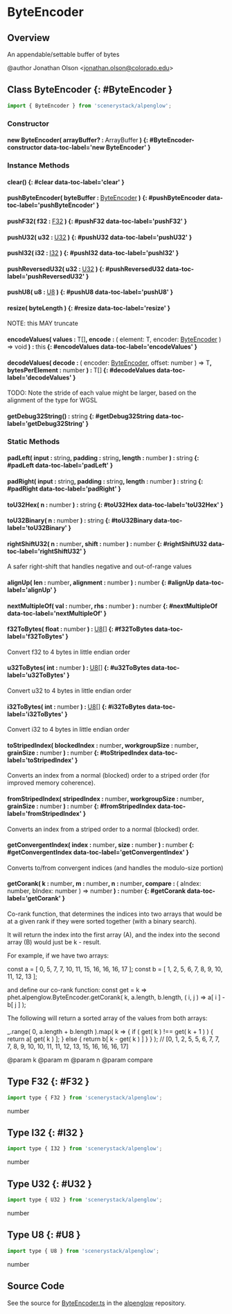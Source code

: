 # ByteEncoder

## Overview

An appendable/settable buffer of bytes

@author Jonathan Olson &lt;jonathan.olson@colorado.edu&gt;

## Class ByteEncoder {: #ByteEncoder }


```js
import { ByteEncoder } from 'scenerystack/alpenglow';
```
### Constructor

#### new ByteEncoder( arrayBuffer? : <span style="font-weight: 400;">ArrayBuffer</span> ) {: #ByteEncoder-constructor data-toc-label='new ByteEncoder' }

### Instance Methods

#### clear() {: #clear data-toc-label='clear' }

#### pushByteEncoder( byteBuffer : <span style="font-weight: 400;">[ByteEncoder](../alpenglow/ByteEncoder.md)</span> ) {: #pushByteEncoder data-toc-label='pushByteEncoder' }

#### pushF32( f32 : <span style="font-weight: 400;">[F32](../alpenglow/ByteEncoder.md#F32)</span> ) {: #pushF32 data-toc-label='pushF32' }

#### pushU32( u32 : <span style="font-weight: 400;">[U32](../alpenglow/ByteEncoder.md#U32)</span> ) {: #pushU32 data-toc-label='pushU32' }

#### pushI32( i32 : <span style="font-weight: 400;">[I32](../alpenglow/ByteEncoder.md#I32)</span> ) {: #pushI32 data-toc-label='pushI32' }

#### pushReversedU32( u32 : <span style="font-weight: 400;">[U32](../alpenglow/ByteEncoder.md#U32)</span> ) {: #pushReversedU32 data-toc-label='pushReversedU32' }

#### pushU8( u8 : <span style="font-weight: 400;">[U8](../alpenglow/ByteEncoder.md#U8)</span> ) {: #pushU8 data-toc-label='pushU8' }

#### resize( byteLength ) {: #resize data-toc-label='resize' }

NOTE: this MAY truncate

#### encodeValues( values : <span style="font-weight: 400;">T[]</span>, encode : <span style="font-weight: 400;">( element: T, encoder: [ByteEncoder](../alpenglow/ByteEncoder.md) ) =&gt; <span style="color: hsla(calc(var(--md-hue) + 180deg),80%,40%,1);">void</span></span> ) : <span style="font-weight: 400;"><span style="color: hsla(calc(var(--md-hue) + 180deg),80%,40%,1);">this</span></span> {: #encodeValues data-toc-label='encodeValues' }

#### decodeValues( decode : <span style="font-weight: 400;">( encoder: [ByteEncoder](../alpenglow/ByteEncoder.md), offset: <span style="color: hsla(calc(var(--md-hue) + 180deg),80%,40%,1);">number</span> ) =&gt; T</span>, bytesPerElement : <span style="font-weight: 400;"><span style="color: hsla(calc(var(--md-hue) + 180deg),80%,40%,1);">number</span></span> ) : <span style="font-weight: 400;">T[]</span> {: #decodeValues data-toc-label='decodeValues' }

TODO: Note the stride of each value might be larger, based on the alignment of the type for WGSL

#### getDebug32String() : <span style="font-weight: 400;"><span style="color: hsla(calc(var(--md-hue) + 180deg),80%,40%,1);">string</span></span> {: #getDebug32String data-toc-label='getDebug32String' }

### Static Methods

#### padLeft( input : <span style="font-weight: 400;"><span style="color: hsla(calc(var(--md-hue) + 180deg),80%,40%,1);">string</span></span>, padding : <span style="font-weight: 400;"><span style="color: hsla(calc(var(--md-hue) + 180deg),80%,40%,1);">string</span></span>, length : <span style="font-weight: 400;"><span style="color: hsla(calc(var(--md-hue) + 180deg),80%,40%,1);">number</span></span> ) : <span style="font-weight: 400;"><span style="color: hsla(calc(var(--md-hue) + 180deg),80%,40%,1);">string</span></span> {: #padLeft data-toc-label='padLeft' }

#### padRight( input : <span style="font-weight: 400;"><span style="color: hsla(calc(var(--md-hue) + 180deg),80%,40%,1);">string</span></span>, padding : <span style="font-weight: 400;"><span style="color: hsla(calc(var(--md-hue) + 180deg),80%,40%,1);">string</span></span>, length : <span style="font-weight: 400;"><span style="color: hsla(calc(var(--md-hue) + 180deg),80%,40%,1);">number</span></span> ) : <span style="font-weight: 400;"><span style="color: hsla(calc(var(--md-hue) + 180deg),80%,40%,1);">string</span></span> {: #padRight data-toc-label='padRight' }

#### toU32Hex( n : <span style="font-weight: 400;"><span style="color: hsla(calc(var(--md-hue) + 180deg),80%,40%,1);">number</span></span> ) : <span style="font-weight: 400;"><span style="color: hsla(calc(var(--md-hue) + 180deg),80%,40%,1);">string</span></span> {: #toU32Hex data-toc-label='toU32Hex' }

#### toU32Binary( n : <span style="font-weight: 400;"><span style="color: hsla(calc(var(--md-hue) + 180deg),80%,40%,1);">number</span></span> ) : <span style="font-weight: 400;"><span style="color: hsla(calc(var(--md-hue) + 180deg),80%,40%,1);">string</span></span> {: #toU32Binary data-toc-label='toU32Binary' }

#### rightShiftU32( n : <span style="font-weight: 400;"><span style="color: hsla(calc(var(--md-hue) + 180deg),80%,40%,1);">number</span></span>, shift : <span style="font-weight: 400;"><span style="color: hsla(calc(var(--md-hue) + 180deg),80%,40%,1);">number</span></span> ) : <span style="font-weight: 400;"><span style="color: hsla(calc(var(--md-hue) + 180deg),80%,40%,1);">number</span></span> {: #rightShiftU32 data-toc-label='rightShiftU32' }

A safer right-shift that handles negative and out-of-range values

#### alignUp( len : <span style="font-weight: 400;"><span style="color: hsla(calc(var(--md-hue) + 180deg),80%,40%,1);">number</span></span>, alignment : <span style="font-weight: 400;"><span style="color: hsla(calc(var(--md-hue) + 180deg),80%,40%,1);">number</span></span> ) : <span style="font-weight: 400;"><span style="color: hsla(calc(var(--md-hue) + 180deg),80%,40%,1);">number</span></span> {: #alignUp data-toc-label='alignUp' }

#### nextMultipleOf( val : <span style="font-weight: 400;"><span style="color: hsla(calc(var(--md-hue) + 180deg),80%,40%,1);">number</span></span>, rhs : <span style="font-weight: 400;"><span style="color: hsla(calc(var(--md-hue) + 180deg),80%,40%,1);">number</span></span> ) : <span style="font-weight: 400;"><span style="color: hsla(calc(var(--md-hue) + 180deg),80%,40%,1);">number</span></span> {: #nextMultipleOf data-toc-label='nextMultipleOf' }

#### f32ToBytes( float : <span style="font-weight: 400;"><span style="color: hsla(calc(var(--md-hue) + 180deg),80%,40%,1);">number</span></span> ) : <span style="font-weight: 400;">[U8](../alpenglow/ByteEncoder.md#U8)[]</span> {: #f32ToBytes data-toc-label='f32ToBytes' }

Convert f32 to 4 bytes in little endian order

#### u32ToBytes( int : <span style="font-weight: 400;"><span style="color: hsla(calc(var(--md-hue) + 180deg),80%,40%,1);">number</span></span> ) : <span style="font-weight: 400;">[U8](../alpenglow/ByteEncoder.md#U8)[]</span> {: #u32ToBytes data-toc-label='u32ToBytes' }

Convert u32 to 4 bytes in little endian order

#### i32ToBytes( int : <span style="font-weight: 400;"><span style="color: hsla(calc(var(--md-hue) + 180deg),80%,40%,1);">number</span></span> ) : <span style="font-weight: 400;">[U8](../alpenglow/ByteEncoder.md#U8)[]</span> {: #i32ToBytes data-toc-label='i32ToBytes' }

Convert i32 to 4 bytes in little endian order

#### toStripedIndex( blockedIndex : <span style="font-weight: 400;"><span style="color: hsla(calc(var(--md-hue) + 180deg),80%,40%,1);">number</span></span>, workgroupSize : <span style="font-weight: 400;"><span style="color: hsla(calc(var(--md-hue) + 180deg),80%,40%,1);">number</span></span>, grainSize : <span style="font-weight: 400;"><span style="color: hsla(calc(var(--md-hue) + 180deg),80%,40%,1);">number</span></span> ) : <span style="font-weight: 400;"><span style="color: hsla(calc(var(--md-hue) + 180deg),80%,40%,1);">number</span></span> {: #toStripedIndex data-toc-label='toStripedIndex' }

Converts an index from a normal (blocked) order to a striped order (for improved memory coherence).

#### fromStripedIndex( stripedIndex : <span style="font-weight: 400;"><span style="color: hsla(calc(var(--md-hue) + 180deg),80%,40%,1);">number</span></span>, workgroupSize : <span style="font-weight: 400;"><span style="color: hsla(calc(var(--md-hue) + 180deg),80%,40%,1);">number</span></span>, grainSize : <span style="font-weight: 400;"><span style="color: hsla(calc(var(--md-hue) + 180deg),80%,40%,1);">number</span></span> ) : <span style="font-weight: 400;"><span style="color: hsla(calc(var(--md-hue) + 180deg),80%,40%,1);">number</span></span> {: #fromStripedIndex data-toc-label='fromStripedIndex' }

Converts an index from a striped order to a normal (blocked) order.

#### getConvergentIndex( index : <span style="font-weight: 400;"><span style="color: hsla(calc(var(--md-hue) + 180deg),80%,40%,1);">number</span></span>, size : <span style="font-weight: 400;"><span style="color: hsla(calc(var(--md-hue) + 180deg),80%,40%,1);">number</span></span> ) : <span style="font-weight: 400;"><span style="color: hsla(calc(var(--md-hue) + 180deg),80%,40%,1);">number</span></span> {: #getConvergentIndex data-toc-label='getConvergentIndex' }

Converts to/from convergent indices (and handles the modulo-size portion)

#### getCorank( k : <span style="font-weight: 400;"><span style="color: hsla(calc(var(--md-hue) + 180deg),80%,40%,1);">number</span></span>, m : <span style="font-weight: 400;"><span style="color: hsla(calc(var(--md-hue) + 180deg),80%,40%,1);">number</span></span>, n : <span style="font-weight: 400;"><span style="color: hsla(calc(var(--md-hue) + 180deg),80%,40%,1);">number</span></span>, compare : <span style="font-weight: 400;">( aIndex: <span style="color: hsla(calc(var(--md-hue) + 180deg),80%,40%,1);">number</span>, bIndex: <span style="color: hsla(calc(var(--md-hue) + 180deg),80%,40%,1);">number</span> ) =&gt; <span style="color: hsla(calc(var(--md-hue) + 180deg),80%,40%,1);">number</span></span> ) : <span style="font-weight: 400;"><span style="color: hsla(calc(var(--md-hue) + 180deg),80%,40%,1);">number</span></span> {: #getCorank data-toc-label='getCorank' }

Co-rank function, that determines the indices into two arrays that would be at a given rank if they were sorted
together (with a binary search).

It will return the index into the first array (A), and the index into the second array (B) would just be
k - result.

For example, if we have two arrays:

const a = [ 0, 5, 7, 7, 10, 11, 15, 16, 16, 16, 17 ];
const b = [ 1, 2, 5, 6, 7, 8, 9, 10, 11, 12, 13 ];

and define our co-rank function:
const get = k =&gt; phet.alpenglow.ByteEncoder.getCorank( k, a.length, b.length, ( i, j ) =&gt; a[ i ] - b[ j ] );

The following will return a sorted array of the values from both arrays:

_.range( 0, a.length + b.length ).map( k =&gt; {
  if ( get( k ) !== get( k + 1 ) ) {
    return a[ get( k ) ];
  } else {
    return b[ k - get( k ) ]
  }
} );
// [0, 1, 2, 5, 5, 6, 7, 7, 7, 8, 9, 10, 10, 11, 11, 12, 13, 15, 16, 16, 16, 17]

@param k
@param m
@param n
@param compare



## Type F32 {: #F32 }


```js
import type { F32 } from 'scenerystack/alpenglow';
```


<span style="color: hsla(calc(var(--md-hue) + 180deg),80%,40%,1);">number</span>



## Type I32 {: #I32 }


```js
import type { I32 } from 'scenerystack/alpenglow';
```


<span style="color: hsla(calc(var(--md-hue) + 180deg),80%,40%,1);">number</span>



## Type U32 {: #U32 }


```js
import type { U32 } from 'scenerystack/alpenglow';
```


<span style="color: hsla(calc(var(--md-hue) + 180deg),80%,40%,1);">number</span>



## Type U8 {: #U8 }


```js
import type { U8 } from 'scenerystack/alpenglow';
```


<span style="color: hsla(calc(var(--md-hue) + 180deg),80%,40%,1);">number</span>



## Source Code

See the source for [ByteEncoder.ts](https://github.com/phetsims/alpenglow/blob/main/js/webgpu/compute/ByteEncoder.ts) in the [alpenglow](https://github.com/phetsims/alpenglow) repository.
